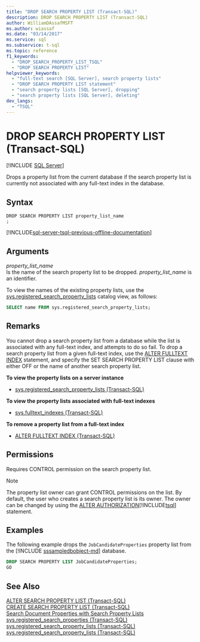 ```yaml
---
title: "DROP SEARCH PROPERTY LIST (Transact-SQL)"
description: DROP SEARCH PROPERTY LIST (Transact-SQL)
author: WilliamDAssafMSFT
ms.author: wiassaf
ms.date: "03/14/2017"
ms.service: sql
ms.subservice: t-sql
ms.topic: reference
f1_keywords:
  - "DROP_SEARCH_PROPERTY_LIST_TSQL"
  - "DROP SEARCH PROPERTY LIST"
helpviewer_keywords:
  - "full-text search [SQL Server], search property lists"
  - "DROP SEARCH PROPERTY LIST statement"
  - "search property lists [SQL Server], dropping"
  - "search property lists [SQL Server], deleting"
dev_langs:
  - "TSQL"
---
```

# DROP SEARCH PROPERTY LIST (Transact-SQL)
[!INCLUDE [SQL Server](../../includes/applies-to-version/sql-asdbmi.md)]

  Drops a property list from the current database if the search property list is currently not associated with any full-text index in the database.  
  
## Syntax  
  
```syntaxsql
DROP SEARCH PROPERTY LIST property_list_name  
;  
```  
  
[!INCLUDE[sql-server-tsql-previous-offline-documentation](../../includes/sql-server-tsql-previous-offline-documentation.md)]

## Arguments
 *property_list_name*  
 Is the name of the search property list to be dropped. *property_list_name* is an identifier.  
  
 To view the names of the existing property lists, use the [sys.registered_search_property_lists](../../relational-databases/system-catalog-views/sys-registered-search-property-lists-transact-sql.md) catalog view, as follows:  
  
```sql  
SELECT name FROM sys.registered_search_property_lists;  
```  
  
## Remarks  
 You cannot drop a search property list from a database while the list is associated with any full-text index, and attempts to do so fail. To drop a search property list from a given full-text index, use the [ALTER FULLTEXT INDEX](../../t-sql/statements/alter-fulltext-index-transact-sql.md) statement, and specify the SET SEARCH PROPERTY LIST clause with either OFF or the name of another search property list.  
  
 **To view the property lists on a server instance**  
  
-   [sys.registered_search_property_lists &#40;Transact-SQL&#41;](../../relational-databases/system-catalog-views/sys-registered-search-property-lists-transact-sql.md)  
  
 **To view the property lists associated with full-text indexes**  
  
-   [sys.fulltext_indexes &#40;Transact-SQL&#41;](../../relational-databases/system-catalog-views/sys-fulltext-indexes-transact-sql.md)  
  
 **To remove a property list from a full-text index**  
  
-   [ALTER FULLTEXT INDEX &#40;Transact-SQL&#41;](../../t-sql/statements/alter-fulltext-index-transact-sql.md)  
  
##  <a name="Permissions"></a> Permissions  
 Requires CONTROL permission on the search property list.  
  
> [!NOTE]  
>  The property list owner can grant CONTROL permissions on the list. By default, the user who creates a search property list is its owner. The owner can be changed by using the [ALTER AUTHORIZATION](../../t-sql/statements/alter-authorization-transact-sql.md)[!INCLUDE[tsql](../../includes/tsql-md.md)] statement.  
  
## Examples  
 The following example drops the `JobCandidateProperties` property list from the [!INCLUDE [sssampledbobject-md](../../includes/sssampledbobject-md.md)] database.  
  
```sql  
DROP SEARCH PROPERTY LIST JobCandidateProperties;  
GO  
```  
  
## See Also  
 [ALTER SEARCH PROPERTY LIST &#40;Transact-SQL&#41;](../../t-sql/statements/alter-search-property-list-transact-sql.md)   
 [CREATE SEARCH PROPERTY LIST &#40;Transact-SQL&#41;](../../t-sql/statements/create-search-property-list-transact-sql.md)   
 [Search Document Properties with Search Property Lists](../../relational-databases/search/search-document-properties-with-search-property-lists.md)   
 [sys.registered_search_properties &#40;Transact-SQL&#41;](../../relational-databases/system-catalog-views/sys-registered-search-properties-transact-sql.md)   
 [sys.registered_search_property_lists &#40;Transact-SQL&#41;](../../relational-databases/system-catalog-views/sys-registered-search-property-lists-transact-sql.md)   
 [sys.registered_search_property_lists &#40;Transact-SQL&#41;](../../relational-databases/system-catalog-views/sys-registered-search-property-lists-transact-sql.md)  
  
  

